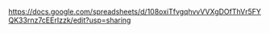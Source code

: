 https://docs.google.com/spreadsheets/d/108oxiTfvgqhvvVVXgDOfThVr5FYQK33rnz7cEErIzzk/edit?usp=sharing
